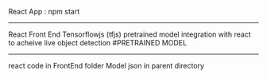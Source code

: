 React App : npm start

---------

React Front End 
Tensorflowjs (tfjs) pretrained model integration with react to acheive live object detection #PRETRAINED MODEL

----------

react code in FrontEnd folder 
Model json in parent directory
